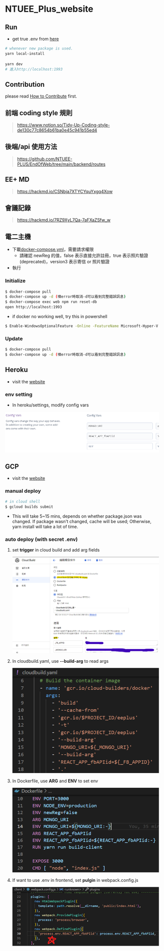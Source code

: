 # NTUEE_Plus_website

## Run

- get true .env from [here](https://drive.google.com/drive/folders/1sIbHwgsVmo1IHE-nc3OvVdYd3-haUc5N?usp=sharing)

```bash
# whenever new package is used.
yarn local-install

yarn dev
# 進入http://localhost:1993
```

## Contribution

please read [How to Contribute](https://github.com/NTUEE-PLUS/EndOfWeb/blob/main/doc/contribution.md) first.

## 前端 coding style 規則

> https://www.notion.so/Tidy-Up-Coding-style-de130c77c8654b61ba0e45c941b55ed4

## 後端/api 使用方法

> https://github.com/NTUEE-PLUS/EndOfWeb/tree/main/backend/routes

## EE+ MD

> https://hackmd.io/CSNbja7XTYCYquYxgq4Xow

## 會議記錄

> https://hackmd.io/7RZ9XyL7Qa-7aFXaZSfw_w

## 電二主機

- 下載[docker-compose.yml](https://drive.google.com/file/d/1isx7ZlhKorshtqkQ_Vci_utrzVSElBaK/view?usp=sharing)，需要請求權限
  - 請確認 newReg 的值，false 表示直接允許註冊，true 表示照片驗證(deprecated)，version3 表示寄信 or 照片驗證
- 執行

### Initialize
```bash
$ docker-compose pull
$ docker-compose up -d (噴error時取消-d可以看到完整錯誤訊息)
$ docker-compose exec web npm run reset-db
open http://localhost:1993
```

- if docker no working well, try this in powershell

```bash
$ Enable-WindowsOptionalFeature -Online -FeatureName Microsoft-Hyper-V -All
```

### Update
```bash
$ docker-compose pull
$ docker-compose up -d (噴error時取消-d可以看到完整錯誤訊息)
```
## Heroku

- visit the [website](https://eeplus.herokuapp.com/)

### env setting

- In heroku/settings, modify config vars

![image](https://github.com/Claude0311/EndOfWeb/blob/NTUEEPLUS-152/screenshot/heroku-arg.png)

## GCP

- visit the [website](https://eeplus-jflswz6uxq-de.a.run.app/#/contact)

### manual deploy

```bash
# in cloud shell
$ gcloud builds submit
```

- This will take 5~15 mins, depends on whether package.json was changed. If package wasn't changed, cache will be used; Otherwise, yarn install will take a lot of time.

### auto deploy (with secret .env)

1. set **trigger** in cloud build and add arg fields

   ![image](https://github.com/Claude0311/EndOfWeb/blob/NTUEEPLUS-152/screenshot/gcp-arg-step1.png)

2. In cloudbuild.yaml, use **--build-arg** to read args

   ![image](https://github.com/Claude0311/EndOfWeb/blob/NTUEEPLUS-152/screenshot/gcp-arg-step2.png)

3. In Dockerfile, use **ARG** and **ENV** to set env

   ![image](https://github.com/Claude0311/EndOfWeb/blob/NTUEEPLUS-152/screenshot/gcp-arg-step3.png)

4. If want to use .env in frontend, set **pulgin** in webpack.config.js

   ![image](https://github.com/Claude0311/EndOfWeb/blob/NTUEEPLUS-152/screenshot/gcp-arg-step4.png)

